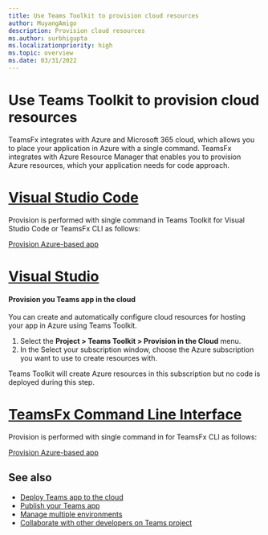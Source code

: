 ```yaml
---
title: Use Teams Toolkit to provision cloud resources
author: MuyangAmigo
description: Provision cloud resources
ms.author: surbhigupta
ms.localizationpriority: high
ms.topic: overview
ms.date: 03/31/2022
---
```


# Use Teams Toolkit to provision cloud resources

TeamsFx integrates with Azure and Microsoft 365 cloud, which allows you to place your application in Azure with a single command. TeamsFx integrates with Azure Resource Manager that enables you to provision Azure resources, which your application needs for code approach.  

# [Visual Studio Code](#tab/VisualStudioCode)

Provision is performed with single command in Teams Toolkit for Visual Studio Code or TeamsFx CLI as follows:

[Provision Azure-based app](/microsoftteams/platform/sbs-gs-javascript?tabs=vscode%2Cvsc%2Cviscode%2Cvcode&tutorial-step=8)

# [Visual Studio](#tab/VisualStudio)

#### Provision you Teams app in the cloud

You can create and automatically configure cloud resources for hosting your app in Azure using Teams Toolkit.

1. Select the **Project > Teams Toolkit > Provision in the Cloud** menu.
2. In the Select your subscription window, choose the Azure subscription you want to use to create resources with.

Teams Toolkit will create Azure resources in this subscription but no code is deployed during this step. 
# [TeamsFx Command Line Interface](#tab/TeamsFxCommandlineinterface)

Provision is performed with single command in for TeamsFx CLI as follows:

[Provision Azure-based app](/microsoftteams/platform/sbs-gs-javascript?tabs=vscode%2Cvsc%2Cviscode%2Cvcode&tutorial-step=8)

## See also

* [Deploy Teams app to the cloud](deploy.md)
* [Publish your Teams app](TeamsFx-collaboration.md)
* [Manage multiple environments](TeamsFx-multi-env.md)
* [Collaborate with other developers on Teams project](TeamsFx-collaboration.md)
